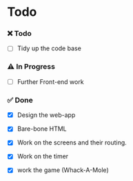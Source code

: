 # Todo

### :x: Todo 

- [ ] Tidy up the code base

### :warning: In Progress 

- [ ] Further Front-end work

### :white_check_mark: Done 

- [x] Design the web-app 
- [x] Bare-bone HTML
- [x] Work on the screens and their routing.
- [x] Work on the timer
- [x] work the game (Whack-A-Mole) 

